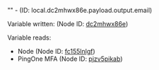 "" - (ID: local.dc2mhwx86e.payload.output.email)

Variable written:
 (Node ID: [dc2mhwx86e](../nodes/dc2mhwx86e.md))

Variable reads:
* Node (Node ID: [fc155lnlgf](../nodes/fc155lnlgf.md))
* PingOne MFA (Node ID: [pjzv5pikab](../nodes/pjzv5pikab.md))
